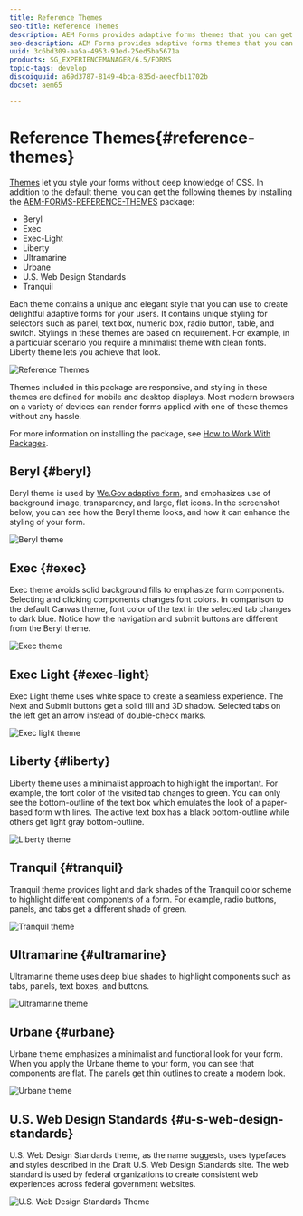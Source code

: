 ```yaml
---
title: Reference Themes
seo-title: Reference Themes
description: AEM Forms provides adaptive forms themes that you can get from package share and use to style a form.
seo-description: AEM Forms provides adaptive forms themes that you can get from package share and use to style a form.
uuid: 3c6bd309-aa5a-4953-91ed-25ed5ba5671a
products: SG_EXPERIENCEMANAGER/6.5/FORMS
topic-tags: develop
discoiquuid: a69d3787-8149-4bca-835d-aeecfb11702b
docset: aem65

---
```


# Reference Themes{#reference-themes}

[Themes](../../forms/using/themes.md) let you style your forms without deep knowledge of CSS. In addition to the default theme, you can get the following themes by installing the [AEM-FORMS-REFERENCE-THEMES](https://www.adobeaemcloud.com/content/marketplace/marketplaceProxy.html?packagePath=/content/companies/public/adobe/packages/cq630/fd/AEM-FORMS-6.3-REFERENCE-THEMES) package:

* Beryl
* Exec
* Exec-Light
* Liberty
* Ultramarine
* Urbane
* U.S. Web Design Standards
* Tranquil

Each theme contains a unique and elegant style that you can use to create delightful adaptive forms for your users. It contains unique styling for selectors such as panel, text box, numeric box, radio button, table, and switch. Stylings in these themes are based on requirement. For example, in a particular scenario you require a minimalist theme with clean fonts. Liberty theme lets you achieve that look.

![Reference Themes](assets/ref-themes.png)

Themes included in this package are responsive, and styling in these themes are defined for mobile and desktop displays. Most modern browsers on a variety of devices can render forms applied with one of these themes without any hassle.

For more information on installing the package, see [How to Work With Packages](/help/sites-administering/package-manager.md).

## Beryl {#beryl}

Beryl theme is used by [We.Gov adaptive form](/help/forms/using/gov-reference-site-walkthrough.md), and emphasizes use of background image, transparency, and large, flat icons. In the screenshot below, you can see how the Beryl theme looks, and how it can enhance the styling of your form.

![Beryl theme](assets/beryl.png)

<!--[Click to enlarge

](assets/beryl-1.png)-->

## Exec {#exec}

Exec theme avoids solid background fills to emphasize form components. Selecting and clicking components changes font colors. In comparison to the default Canvas theme, font color of the text in the selected tab changes to dark blue. Notice how the navigation and submit buttons are different from the Beryl theme.

![Exec theme](assets/exec.png)

<!--[Click to enlarge

](assets/exec-1.png)-->

## Exec Light {#exec-light}

Exec Light theme uses white space to create a seamless experience. The Next and Submit buttons get a solid fill and 3D shadow. Selected tabs on the left get an arrow instead of double-check marks.

![Exec light theme](assets/exec-light.png)

<!--[Click to enlarge

](assets/exec-light-1.png)-->

## Liberty {#liberty}

Liberty theme uses a minimalist approach to highlight the important. For example, the font color of the visited tab changes to green. You can only see the bottom-outline of the text box which emulates the look of a paper-based form with lines. The active text box has a black bottom-outline while others get light gray bottom-outline.

![Liberty theme](assets/liberty.png)

<!--[Click to enlarge

](assets/liberty-1.png)-->

## Tranquil {#tranquil}

Tranquil theme provides light and dark shades of the Tranquil color scheme to highlight different components of a form. For example, radio buttons, panels, and tabs get a different shade of green.

![Tranquil theme](assets/tranquil.png)

<!--[Click to enlarge

](assets/tranquil-1.png)-->

## Ultramarine {#ultramarine}

Ultramarine theme uses deep blue shades to highlight components such as tabs, panels, text boxes, and buttons.

![Ultramarine theme](assets/ultramarine.png)

<!--[Click to enlarge](assets/ultramarine-1.png)-->

## Urbane {#urbane}

Urbane theme emphasizes a minimalist and functional look for your form. When you apply the Urbane theme to your form, you can see that components are flat. The panels get thin outlines to create a modern look.

![Urbane theme](assets/urbane.png)

<!--[Click to enlarge

](assets/urbane-1.png)-->

## U.S. Web Design Standards {#u-s-web-design-standards}

U.S. Web Design Standards theme, as the name suggests, uses typefaces and styles described in the Draft U.S. Web Design Standards site. The web standard is used by federal organizations to create consistent web experiences across federal government websites.

![U.S. Web Design Standards Theme](assets/us-web-standards.png)

<!--[Click to enlarge

](assets/usgov.png)-->
